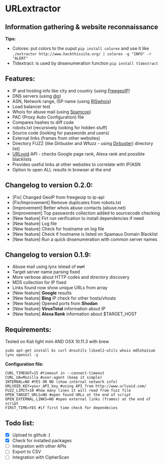 # URLextractor

Information gathering & website reconnaissance
------


**Tips:**
* Colorex: put colors to the ouput `pip install colorex` and use it like `./extractor http://www.hackthissite.org/ | colorex -g "INFO" -r "ALERT"`
* Tldextract: is used by dnsenumeration function `pip install tldextract`

Features:
------

* IP and hosting info like city and country (using [FreegeoIP](http://freegeoip.net/))
* DNS servers (using [dig](http://packages.ubuntu.com/precise/dnsutils))
* ASN, Network range, ISP name (using [RISwhois](https://www.ripe.net/analyse/archived-projects/ris-tools-web-interfaces/riswhois))
* Load balancer test
* Whois for abuse mail (using [Spamcop](https://www.spamcop.net/))
* PAC (Proxy Auto Configuration) file
* Compares hashes to diff code
* robots.txt (recursively looking for hidden stuff)
* Source code (looking for passwords and users)
* External links (frames from other websites)
* Directory FUZZ (like Dirbuster and Wfuzz - using [Dirbuster](https://www.owasp.org/index.php/Category:OWASP_DirBuster_Project)) directory list)
* [URLvoid](http://www.urlvoid.com/) API - checks Google page rank, Alexa rank and possible blacklists 
* Provides useful links at other websites to correlate with IP/ASN
* Option to open ALL results in browser at the end

Changelog to version 0.2.0:
------

* [Fix] Changed GeoIP from freegeoip to ip-api
* [Fix/Improvement] Remove duplicates from robots.txt
* [Improvement] Better whois abuse contacts (abuse.net)
* [Improvement] Top passwords collection added to sourcecode checking
* [New feature] Firt run verification to install dependencies if need
* [New feature] Log file
* [New feature] Check for hostname on log file
* [New feature] Check if hostname is listed on Spamaus Domain Blacklist
* [New feature] Run a quick dnsenumeration with common server names

Changelog to version 0.1.9:
------

* Abuse mail using lynx istead of ~~curl~~
* Target server name parsing fixed
* More verbose about HTTP codes and directory discovery
* MD5 collection for IP fixed
* Links found now show unique URLs from array
* [New feature] **Google** results
* [New feature] **Bing** IP check for other hosts/vhosts
* [New feature] Opened ports from **Shodan**
* [New feature] **VirusTotal** information about IP
* [New feature] **Alexa Rank** information about $TARGET_HOST

Requirements:
------

Tested on Kali light mini AND OSX 10.11.3 with brew
```
sudo apt-get install bc curl dnsutils libxml2-utils whois md5sha1sum lynx openssl -y
```

**Configuration file:**
```
CURL_TIMEOUT=15 #timeout in --connect-timeout
CURL_UA=Mozilla #user-agent (keep it simple)
INTERNAL=NO #YES OR NO (show internal network info)
URLVOID_KEY=your_API_key #using API from http://www.urlvoid.com/
FUZZ_LIMIT=10 #how many lines it will read from fuzz file
OPEN_TARGET_URLS=NO #open found URLs at the end of script
OPEN_EXTERNAL_LINKS=NO #open external links (frames) at the end of script
FIRST_TIME=YES #if first time check for dependecies
```

Todo list:
------

* [x] Upload to github :)
* [x] Check for installed packages
* [ ] Integration with other APIs
* [ ] Export to CSV
* [ ] Integration with CipherScan
